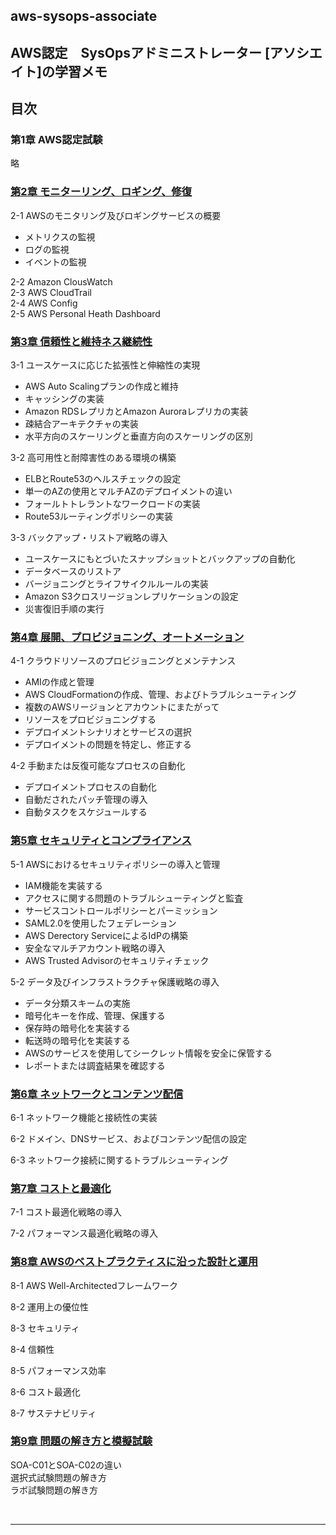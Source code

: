 ## aws-sysops-associate
## AWS認定　SysOpsアドミニストレーター [アソシエイト]の学習メモ

## 目次

### 第1章 AWS認定試験
略

### [第2章 モニターリング、ロギング、修復](./document/Chapter2.md)
2-1 AWSのモニタリング及びロギングサービスの概要  
- メトリクスの監視  
- ログの監視  
- イベントの監視  

2-2 Amazon ClousWatch  
2-3 AWS CloudTrail  
2-4 AWS Config  
2-5 AWS Personal Heath Dashboard  

### [第3章 信頼性と維持ネス継続性](./document/Chapter3.md)
3-1 ユースケースに応じた拡張性と伸縮性の実現  
- AWS Auto Scalingプランの作成と維持
- キャッシングの実装
- Amazon RDSレプリカとAmazon Auroraレプリカの実装
- 疎結合アーキテクチャの実装
- 水平方向のスケーリングと垂直方向のスケーリングの区別

3-2 高可用性と耐障害性のある環境の構築  
- ELBとRoute53のヘルスチェックの設定
- 単一のAZの使用とマルチAZのデプロイメントの違い
- フォールトトレラントなワークロードの実装
- Route53ルーティングポリシーの実装

3-3 バックアップ・リストア戦略の導入  
- ユースケースにもとづいたスナップショットとバックアップの自動化
- データベースのリストア
- バージョニングとライフサイクルルールの実装
- Amazon S3クロスリージョンレプリケーションの設定
- 災害復旧手順の実行

### [第4章 展開、プロビジョニング、オートメーション](./document/Chapter4.md)
4-1 クラウドリソースのプロビジョニングとメンテナンス
- AMIの作成と管理
- AWS CloudFormationの作成、管理、およびトラブルシューティング
- 複数のAWSリージョンとアカウントにまたがって
- リソースをプロビジョニングする
- デプロイメントシナリオとサービスの選択
- デプロイメントの問題を特定し、修正する

4-2  手動または反復可能なプロセスの自動化
- デプロイメントプロセスの自動化
- 自動だされたパッチ管理の導入
- 自動タスクをスケジュールする

### [第5章 セキュリティとコンプライアンス](./document/Chapter5.md)
5-1 AWSにおけるセキュリティポリシーの導入と管理
- IAM機能を実装する
- アクセスに関する問題のトラブルシューティングと監査
- サービスコントロールポリシーとパーミッション
- SAML2.0を使用したフェデレーション
- AWS Derectory ServiceによるIdPの構築
- 安全なマルチアカウント戦略の導入
- AWS Trusted Advisorのセキュリティチェック

5-2 データ及びインフラストラクチャ保護戦略の導入
- データ分類スキームの実施
- 暗号化キーを作成、管理、保護する
- 保存時の暗号化を実装する
- 転送時の暗号化を実装する
- AWSのサービスを使用してシークレット情報を安全に保管する
- レポートまたは調査結果を確認する


### [第6章 ネットワークとコンテンツ配信](./document/Chapter6.md)
6-1 ネットワーク機能と接続性の実装

6-2 ドメイン、DNSサービス、およびコンテンツ配信の設定


6-3 ネットワーク接続に関するトラブルシューティング







### [第7章 コストと最適化](./document/Chapter7.md)
7-1 コスト最適化戦略の導入


7-2 パフォーマンス最適化戦略の導入





### [第8章 AWSのベストプラクティスに沿った設計と運用](./document/Chapter8.md)
8-1 AWS Well-Architectedフレームワーク


8-2 運用上の優位性



8-3 セキュリティ


8-4 信頼性



8-5 パフォーマンス効率



8-6 コスト最適化



8-7 サステナビリティ






### [第9章 問題の解き方と模擬試験](./document/Chapter9.md)
SOA-C01とSOA-C02の違い  
選択式試験問題の解き方  
ラボ試験問題の解き方  

<br>

-----